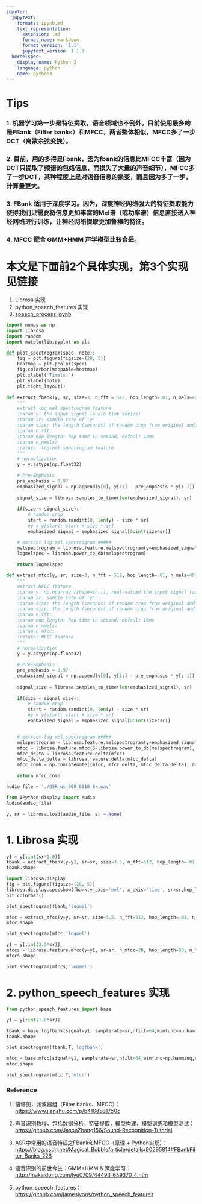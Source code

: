 ```yaml
---
jupyter:
  jupytext:
    formats: ipynb,md
    text_representation:
      extension: .md
      format_name: markdown
      format_version: '1.1'
      jupytext_version: 1.1.3
  kernelspec:
    display_name: Python 3
    language: python
    name: python3
---
```


# Tips

### 1. 机器学习第一步是特征提取，语音领域也不例外。目前使用最多的是FBank（Filter banks）和MFCC，两者整体相似，MFCC多了一步DCT（离散余弦变换）。

### 2. 目前，用的多得是Fbank，因为fbank的信息比MFCC丰富（因为DCT只提取了频谱的包络信息，而损失了大量的声音细节），MFCC多了一步DCT，某种程度上是对语音信息的损变，而且因为多了一步，计算量更大。

### 3. FBank 适用于深度学习。因为，深度神经网络强大的特征提取能力使得我们只需要将信息更加丰富的Mel谱（或功率谱）信息直接送入神经网络进行训练，让神经网络提取更加鲁棒的特征。

### 4. MFCC 配合 GMM+HMM 声学模型比较合适。


# 本文是下面前2个具体实现，第3个实现见链接
1. Librosa 实现
2. python_speech_features 实现
3. [speech_process.ipynb](https://github.com/jamess010/AIOpen/blob/master/data/tools/librosa/mfcc-fbank/speech_process.ipynb)

```python
import numpy as np
import librosa
import random
import matplotlib.pyplot as plt
```

```python
def plot_spectrogram(spec, note):
    fig = plt.figure(figsize=(20, 5))
    heatmap = plt.pcolor(spec)
    fig.colorbar(mappable=heatmap)
    plt.xlabel('Time(s)')
    plt.ylabel(note)
    plt.tight_layout()

```

```python
def extract_fbank(y, sr, size=3, n_fft = 512, hop_length=.01, n_mels=40):
    """
    extract log mel spectrogram feature
    :param y: the input signal (audio time series)
    :param sr: sample rate of 'y'
    :param size: the length (seconds) of random crop from original audio, default as 3 seconds
    :param n_fft:
    :param hop_length: hop time in second, default 10ms
    :param n_nmels: 
    :return: log-mel spectrogram feature
    """
    # normalization
    y = y.astype(np.float32)

    # Pre-Emphasis
    pre_emphasis = 0.97
    emphasized_signal = np.append(y[0], y[1:] - pre_emphasis * y[:-1])
    
    signal_size = librosa.samples_to_time(len(emphasized_signal), sr)
    
    if(size < signal_size): 
        # random crop
        start = random.randint(0, len(y) - size * sr)
        #y = y[start: start + size * sr]
        emphasized_signal = emphasized_signal[0:int(size*sr)]

    # extract log mel spectrogram #####
    melspectrogram = librosa.feature.melspectrogram(y=emphasized_signal, sr=sr, n_fft=n_fft, hop_length=int(hop_length*sr), n_mels=n_mels)
    logmelspec = librosa.power_to_db(melspectrogram)

    return logmelspec
```

```python
def extract_mfcc(y, sr, size=3, n_fft = 512, hop_length=.01, n_mels=40, n_mfcc=20):
    """
    extract MFCC feature
    :param y: np.ndarray [shape=(n,)], real-valued the input signal (audio time series)
    :param sr: sample rate of 'y'
    :param size: the length (seconds) of random crop from original audio, default as 3 seconds
    :param size: the length (seconds) of random crop from original audio, default as 3 seconds
    :param n_fft:
    :param hop_length: hop time in second, default 10ms
    :param n_nmels:
    :param n_mfcc:   
    :return: MFCC feature
    """
    # normalization
    y = y.astype(np.float32)

    # Pre-Emphasis
    pre_emphasis = 0.97
    emphasized_signal = np.append(y[0], y[1:] - pre_emphasis * y[:-1])
    
    signal_size = librosa.samples_to_time(len(emphasized_signal), sr)
    
    if(size < signal_size): 
        # random crop
        start = random.randint(0, len(y) - size * sr)
        #y = y[start: start + size * sr]
        emphasized_signal = emphasized_signal[0:int(size*sr)]


    # extract log mel spectrogram #####
    melspectrogram = librosa.feature.melspectrogram(y=emphasized_signal, sr=sr, n_fft=n_fft, hop_length=int(hop_length*sr), n_mels=n_mels)
    mfcc = librosa.feature.mfcc(S=librosa.power_to_db(melspectrogram), n_mfcc=n_mfcc)
    mfcc_delta = librosa.feature.delta(mfcc)
    mfcc_delta_delta = librosa.feature.delta(mfcc_delta)
    mfcc_comb = np.concatenate([mfcc, mfcc_delta, mfcc_delta_delta], axis=0)

    return mfcc_comb
```

```python
audio_file = './OSR_us_000_0010_8k.wav'
```

```python
from IPython.display import Audio
Audio(audio_file)
```

```python
y, sr = librosa.load(audio_file, sr = None)
```

# 1. Librosa 实现

```python
y1 = y[:int(sr*1.0)]
fbank = extract_fbank(y=y1, sr=sr, size=3.5, n_fft=512, hop_length=.01, n_mels=40)
fbank.shape
```

```python
import librosa.display
fig = plt.figure(figsize=(20, 5))
librosa.display.specshow(fbank,y_axis='mel', x_axis='time', sr=sr,hop_length=80)
plt.colorbar()

```

```python
plot_spectrogram(fbank,'logmel')
```

```python
mfcc = extract_mfcc(y=y, sr=sr, size=3.5, n_fft=512, hop_length=.01, n_mels=40, n_mfcc=20)
mfcc.shape
```

```python
plot_spectrogram(mfcc,'logmel')
```

```python
y1 = y[:int(3.5*sr)]
mfccs = librosa.feature.mfcc(y=y1, sr=sr, n_mfcc=20, hop_length=80, n_fft=512, n_mels=40) 
mfccs.shape
```

```python
plot_spectrogram(mfccs,'logmel')
```

# 2. python_speech_features 实现

```python
from python_speech_features import base

y1 = y[:int(1.0*sr)]

```

```python
fbank = base.logfbank(signal=y1, samplerate=sr,nfilt=64,winfunc=np.hamming, winlen=.024, winstep=.01)
fbank.shape
```

```python
plot_spectrogram(fbank.T,'logfbank')
```

```python
mfcc = base.mfcc(signal=y1, samplerate=sr,nfilt=64,winfunc=np.hamming,numcep=20)
mfcc.shape
```

```python
plot_spectrogram(mfcc.T,'mfcc')
```

### Reference


1. 语谱图，滤波器组（Filter banks、MFCC）：
https://www.jianshu.com/p/b416d5617b0c

2. 声音识别教程，包括数据分析，特征提取，模型构建，模型训练和模型测试：
https://github.com/JasonZhang156/Sound-Recognition-Tutorial

3. ASR中常用的语音特征之FBank和MFCC（原理 + Python实现）：https://blog.csdn.net/Magical_Bubble/article/details/90295814#FBankFilter_Banks_228

4. 语音识别的前世今生：GMM+HMM & 深度学习：
http://makaidong.com/lyu0709/44493_689370_4.htm

5. python_speech_features：
https://github.com/jameslyons/python_speech_features
